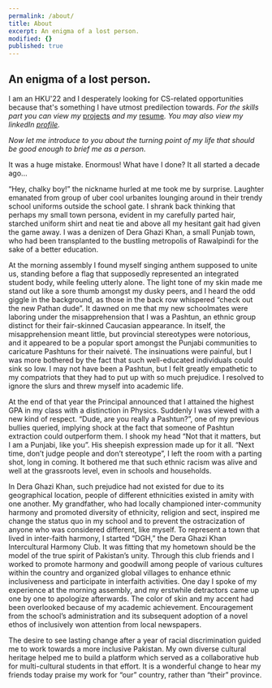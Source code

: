 ```yaml
---
permalink: /about/
title: About
excerpt: An enigma of a lost person.
modified: {}
published: true
---
```

## **An enigma of a lost person.**

I am an HKU'22 and I desperately looking for CS-related opportunities because that's something I have utmost predilection towards.
_For the skills part you can view my_ <a href="http://www.sheheryarnaveed.com/projects" target="_blank">projects</a> _and my_ <a href="http://www.sheheryarnaveed.com/assets/docs/Resume-Muhammad%20Sheheryar%20Naveed.pdf" target="_blank">resume</a>_. You may also view my linkedIn _<a href="www.linkedin.com/in/muhammad-sheheryar-naveed-198b76147" target="_blank">profile</a>_._    

_Now let me introduce to you about the turning point of my life that should be good enough to brief me as a person._

It was a huge mistake. Enormous! What have I done?
It all started a decade ago...

“Hey, chalky boy!” the nickname hurled at me took me by surprise. Laughter emanated from group of uber cool urbanites lounging around in their trendy school uniforms outside the school gate.  I shrank back thinking that perhaps my small town persona, evident in my carefully parted hair, starched uniform shirt and neat tie and above all my hesitant gait had given the game away. I was a denizen of Dera Ghazi Khan, a small Punjab town, who had been transplanted to the bustling metropolis of Rawalpindi for the sake of a better education. 

At the morning assembly I found myself singing anthem supposed to unite us, standing before a flag that supposedly represented an integrated student body, while feeling utterly alone. The light tone of my skin made me stand out like a sore thumb amongst my dusky peers, and I heard the odd giggle in the background, as those in the back row whispered “check out the new Pathan dude”. It dawned on me that my new schoolmates were laboring under the misapprehension that I was a Pashtun, an ethnic group distinct for their fair-skinned Caucasian appearance. In itself, the misapprehension meant little, but provincial stereotypes were notorious, and it appeared to be a popular sport amongst the Punjabi communities to caricature Pashtuns for their naiveté. The insinuations were painful, but I was more bothered by the fact that such well-educated individuals could sink so low. I may not have been a Pashtun, but I felt greatly empathetic to my compatriots that they had to put up with so much prejudice. I resolved to ignore the slurs and threw myself into academic life.

At the end of that year the Principal announced that I attained the highest GPA in my class with a distinction in Physics. Suddenly I was viewed with a new kind of respect. “Dude, are you really a Pashtun?”, one of my previous bullies queried, implying shock at the fact that someone of Pashtun extraction could outperform them. I shook my head “Not that it matters, but I am a Punjabi, like you”. His sheepish expression made up for it all. “Next time, don’t judge people and don’t stereotype”, I left the room with a parting shot, long in coming. It bothered me that such ethnic racism was alive and well at the grassroots level, even in schools and households.

 In Dera Ghazi Khan, such prejudice had not existed for due to its geographical location, people of different ethnicities existed in amity with one another. My grandfather, who had locally championed inter-community harmony and promoted diversity of ethnicity, religion and sect, inspired me change the status quo in my school and to prevent the ostracization of anyone who was considered different, like myself. To represent a town that lived in inter-faith harmony, I started “DGH,” the Dera Ghazi Khan Intercultural Harmony Club. It was fitting that my hometown should be the model of the true spirit of Pakistan’s unity. Through this club friends and I worked to promote harmony and goodwill among people of various cultures within the country and organized global villages to enhance ethnic inclusiveness and participate in interfaith activities. One day I spoke of my experience at the morning assembly, and my erstwhile detractors came up one by one to apologize afterwards. The color of skin and my accent had been overlooked because of my academic achievement. Encouragement from the school’s administration and its subsequent adoption of a novel ethos of inclusively won attention from local newspapers.

The desire to see lasting change after a year of racial discrimination guided me to work towards a more inclusive Pakistan. My own diverse cultural heritage helped me to build a platform which served as a collaborative hub for multi-cultural students in that effort. It is a wonderful change to hear my friends today praise my work for “our” country, rather than “their” province.
